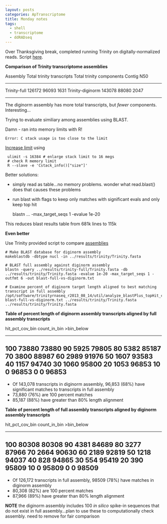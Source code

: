 ```yaml
---
layout: posts
categories: ApTranscriptome
title: Monday notes
tags:
  - shell
  - transcriptome
  - ddRADseq
---
```


Over Thanksgiving break, completed running Trinity on digitally-normalized reads. Script [here](https://github.com/johnstantongeddes/ApTranscriptome/tree/master/scripts).

**Comparison of Trinity transcriptome assemblies**

Assembly                       Total trinity transcripts     Total trinity components     Contig N50
--------------------------    --------------------------    --------------------------   ------------
Trinity-full                       126172                           96093                     1631
Trinity-diginorm                   143078                           88080                     2047 

------------------------------------------------------------------------------------------------------

The diginorm assembly has more total transcripts, but *fewer* components. Interesting...

Trying to evaluate similiary among assemblies using BLAST.

Damn - ran into memory limits with R! 

    Error: C stack usage is too close to the limit

[Increase limit](http://stackoverflow.com/questions/14719349/error-c-stack-usage-is-too-close-to-the-limit) using

     ulimit -s 16384 # enlarge stack limit to 16 megs
     # check R memory limit
     R --slave -e 'Cstack_info()["size"]'
    
Better solutions:

* simply read as table...no memory problems. wonder what read.blast() does that causes these problems
* run blast with flags to keep only matches with significant evals and only keep top hit

    blastn ... -max_target_seqs 1 -evalue 1e-20

This reduces blast results table from 681k lines to 115k

**Even better**

Use Trinity provided script to compare [assemblies](http://trinityrnaseq.sourceforge.net/analysis/full_length_transcript_analysis.html)

~~~
# Make BLAST database for diginorm assembly
makeblastdb -dbtype nucl -in ../results/trinity/Trinity.fasta

# BLAST full assembly against diginorm assembly
blastn -query ../results/trinity-full/Trinity.fasta -db ../results/trinity/Trinity.fasta -evalue 1e-20 -max_target_seqs 1 -outfmt 6 -out blast-full-vs-diginorm.txt

# Examine percent of diginorm target length aligned to best matching transcript in full assembly
/opt/software/trinityrnaseq_r2013_08_14/util/analyze_blastPlus_topHit_coverage.pl blast-full-vs-diginorm.txt ../results/trinity/Trinity.fasta ../results/trinity/Trinity.fasta
~~~

**Table of percent length of diginorm assembly transcripts aligned by full assembly transcripts**

hit_pct_cov_bin     count_in_bin     >bin_below
----------------   --------------   ------------
100	                   73880            73880
90                     5925             79805
80                     5382             85187
70                     3800             88987
60                     2989             91976
50                     1607             93583
40                     1157             94740
30                     1060             95800
20                     1053             96853
10                     0                96853
0                      0                96853
--------------------------------------------------------

* Of 143,078 transcripts in diginorm assembly, 96,853 (68%) have significant matches to transcripts in full assembly
* 73,880 (76%) are 100 percent matches
* 85,187 (88%) have greater than 80% length alignment


**Table of percent length of full assembly transcripts aligned by diginorm assembly transcripts**

hit_pct_cov_bin     count_in_bin     >bin_below
----------------   --------------   ------------
100	                   80308            80308
90                     4381             84689
80                     3277             87966
70                     2664             90630
60                     2189             92819
50                     1218             94037
40                     828              94865
30                     554              95419
20                     390              95809
10                     0                95809
0                      0                98509
--------------------------------------------------------

* Of 126,172 transcripts in full assembly, 98509 (78%) have matches in diginorm assembly
* 80,308 (82%) are 100 percent matches
* 87,966 (89%) have greater than 80% length alignment

**NOTE** the diginorm assembly includes 100 *in silico* spike-in sequences that do not exist in full assembly...plan to use these to computationally check assembly. need to remove for fair comparison

